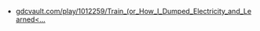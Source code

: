 
- [gdcvault.com/play/1012259/Train_(or_How_I_Dumped_Electricity_and_Learned&lt;...](/2010/05/gdcvault-com-play-1012259-train-or-how-i-dumped-electricity-and-learned/)
